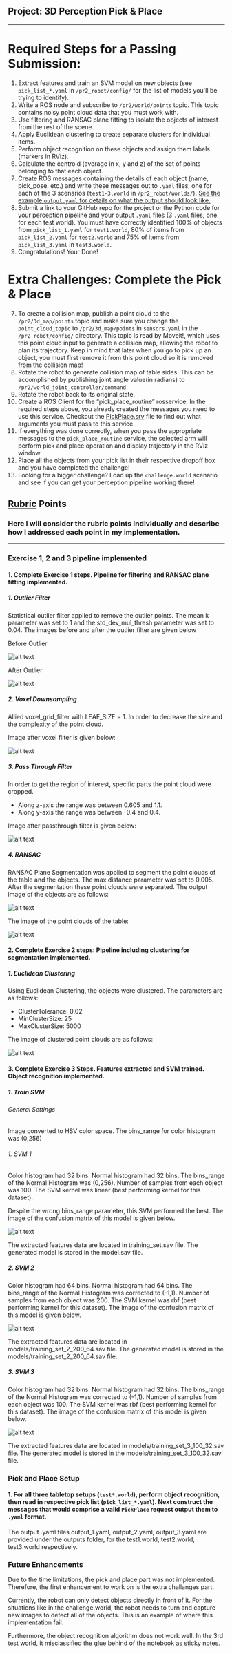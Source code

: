 ## Project: 3D Perception Pick & Place


---


[//]: # (Image References)

[image1]: ./image/world_points.jpg "World Points"
[image2]: ./image/outlier.jpg "Outlier"
[image3]: ./image/voxel_downsampling.jpg "Voxel Downsampling"
[image4]: ./image/passthrough.jpg "Pass Through"
[image5]: ./image/ransac_objects.jpg "RANSAC Objects"
[image6]: ./image/ransac_table.jpg "RANSAC Table"
[image7]: ./image/clustering.jpg "Clustering"
[image8]: ./image/confusion_matrix1.jpg "Confusion Matrix 1"
[image9]: ./image/confusion_matrix2.jpg "Confusion Matrix 2"
[image10]: ./image/confusion_matrix3.jpg "Confusion Matrix 3"
[image11]: ./image/with3.png "Image with the target 3"
[image12]: ./image/loss_graph.png "Loss Graph"
[image13]: ./image/IoU_graph.png "IoU Graph"

# Required Steps for a Passing Submission:
1. Extract features and train an SVM model on new objects (see `pick_list_*.yaml` in `/pr2_robot/config/` for the list of models you'll be trying to identify).
2. Write a ROS node and subscribe to `/pr2/world/points` topic. This topic contains noisy point cloud data that you must work with.
3. Use filtering and RANSAC plane fitting to isolate the objects of interest from the rest of the scene.
4. Apply Euclidean clustering to create separate clusters for individual items.
5. Perform object recognition on these objects and assign them labels (markers in RViz).
6. Calculate the centroid (average in x, y and z) of the set of points belonging to that each object.
7. Create ROS messages containing the details of each object (name, pick_pose, etc.) and write these messages out to `.yaml` files, one for each of the 3 scenarios (`test1-3.world` in `/pr2_robot/worlds/`).  [See the example `output.yaml` for details on what the output should look like.](https://github.com/udacity/RoboND-Perception-Project/blob/master/pr2_robot/config/output.yaml)
8. Submit a link to your GitHub repo for the project or the Python code for your perception pipeline and your output `.yaml` files (3 `.yaml` files, one for each test world).  You must have correctly identified 100% of objects from `pick_list_1.yaml` for `test1.world`, 80% of items from `pick_list_2.yaml` for `test2.world` and 75% of items from `pick_list_3.yaml` in `test3.world`.
9. Congratulations!  Your Done!

# Extra Challenges: Complete the Pick & Place
7. To create a collision map, publish a point cloud to the `/pr2/3d_map/points` topic and make sure you change the `point_cloud_topic` to `/pr2/3d_map/points` in `sensors.yaml` in the `/pr2_robot/config/` directory. This topic is read by Moveit!, which uses this point cloud input to generate a collision map, allowing the robot to plan its trajectory.  Keep in mind that later when you go to pick up an object, you must first remove it from this point cloud so it is removed from the collision map!
8. Rotate the robot to generate collision map of table sides. This can be accomplished by publishing joint angle value(in radians) to `/pr2/world_joint_controller/command`
9. Rotate the robot back to its original state.
10. Create a ROS Client for the “pick_place_routine” rosservice.  In the required steps above, you already created the messages you need to use this service. Checkout the [PickPlace.srv](https://github.com/udacity/RoboND-Perception-Project/tree/master/pr2_robot/srv) file to find out what arguments you must pass to this service.
11. If everything was done correctly, when you pass the appropriate messages to the `pick_place_routine` service, the selected arm will perform pick and place operation and display trajectory in the RViz window
12. Place all the objects from your pick list in their respective dropoff box and you have completed the challenge!
13. Looking for a bigger challenge?  Load up the `challenge.world` scenario and see if you can get your perception pipeline working there!

## [Rubric](https://review.udacity.com/#!/rubrics/1067/view) Points
### Here I will consider the rubric points individually and describe how I addressed each point in my implementation.

---

### Exercise 1, 2 and 3 pipeline implemented

#### 1. Complete Exercise 1 steps. Pipeline for filtering and RANSAC plane fitting implemented.

##### 1. Outlier Filter
Statistical outlier filter applied to remove the outlier points. The mean k parameter was set to 1 and the std_dev_mul_thresh parameter was set to 0.04. The images before and after the outlier filter are given below


Before Outlier


![alt text][image1]


After Outlier


![alt text][image2]


##### 2. Voxel Downsampling
Allied voxel_grid_filter with LEAF_SIZE = 1. In order to decrease the size and the complexity of the point cloud.

Image after voxel filter is given below:


![alt text][image3]


##### 3. Pass Through Filter
In order to get the region of interest, specific parts the point cloud were cropped.
* Along z-axis the range was between 0.605 and 1.1.
* Along y-axis the range was between -0.4 and 0.4.

Image after passthrough filter is given below:


![alt text][image4]


##### 4. RANSAC
RANSAC Plane Segmentation was applied to segment the point clouds of the table and the objects. The max distance parameter was set to 0.005. After the segmentation these point clouds were separated. The output image of the objects are as follows:


![alt text][image5]


The image of the point clouds of the table:


![alt text][image6]


#### 2. Complete Exercise 2 steps: Pipeline including clustering for segmentation implemented.
##### 1. Euclidean Clustering
Using Euclidean Clustering, the objects were clustered. The parameters are as follows:
* ClusterTolerance: 0.02
* MinClusterSize: 25
* MaxClusterSize: 5000


The image of clustered point clouds are as follows:


![alt text][image7]


#### 3. Complete Exercise 3 Steps.  Features extracted and SVM trained.  Object recognition implemented.
##### 1. Train SVM
###### General Settings
Image converted to HSV color space.
The bins_range for color histogram was (0,256)

###### 1. SVM 1
Color histogram had 32 bins.
Normal histogram had 32 bins.
The bins_range of the Normal Histogram was (0,256).
Number of samples from each object was 100.
The SVM kernel was linear (best performing kernel for this dataset).


Despite the wrong bins_range parameter, this SVM performed the best. The image of the confusion matrix of this model is given below.


![alt text][image8]


The extracted features data are located in training_set.sav file.
The generated model is stored in the model.sav file.


##### 2. SVM 2
Color histogram had 64 bins.
Normal histogram had 64 bins.
The bins_range of the Normal Histogram was corrected to (-1,1).
Number of samples from each object was 200.
The SVM kernel was rbf (best performing kernel for this dataset).
The image of the confusion matrix of this model is given below.


![alt text][image9]


The extracted features data are located in models/training_set_2_200_64.sav file.
The generated model is stored in the models/training_set_2_200_64.sav file.

##### 3. SVM 3
Color histogram had 32 bins.
Normal histogram had 32 bins.
The bins_range of the Normal Histogram was corrected to (-1,1).
Number of samples from each object was 100.
The SVM kernel was rbf (best performing kernel for this dataset).
The image of the confusion matrix of this model is given below.


![alt text][image9]


The extracted features data are located in models/training_set_3_100_32.sav file.
The generated model is stored in the models/training_set_3_100_32.sav file.

### Pick and Place Setup
#### 1. For all three tabletop setups (`test*.world`), perform object recognition, then read in respective pick list (`pick_list_*.yaml`). Next construct the messages that would comprise a valid `PickPlace` request output them to `.yaml` format.

The output .yaml files output_1.yaml, output_2.yaml, output_3.yaml are provided under the outputs folder, for the test1.world, test2.world, test3.world respectively.


### Future Enhancements
Due to the time limitations, the pick and place part was not implemented. Therefore, the first enhancement to work on is the extra challanges part.

Currently, the robot can only detect objects directly in front of it. For the situations like in the challenge.world, the robot needs to turn and capture new images to detect all of the objects. This is an example of where this implementation fail.

Furthermore, the object recognition algorithm does not work well. In the 3rd test world, it misclassified the glue behind of the notebook as sticky notes.